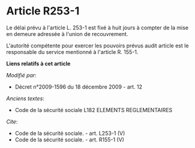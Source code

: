# Article R253-1

Le délai prévu à l'article L. 253-1 est fixé à huit jours à compter de la mise en demeure adressée à l'union de
recouvrement. 

L'autorité compétente pour exercer les pouvoirs prévus audit article est le responsable du service mentionné à l'article R.
155-1.

**Liens relatifs à cet article**

_Modifié par_:

  - Décret n°2009-1596 du 18 décembre 2009 - art. 12

_Anciens textes_:

  - Code de la sécurité sociale L182 ELEMENTS REGLEMENTAIRES

_Cite_:

  - Code de la sécurité sociale. - art. L253-1 (V)
  - Code de la sécurité sociale. - art. R155-1 (V)
